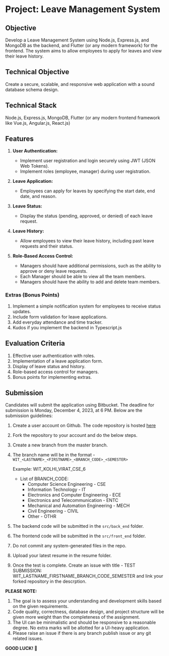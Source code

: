 # Project: Leave Management System

## Objective
Develop a Leave Management System using Node.js, Express.js, and MongoDB as the backend, and Flutter (or any modern framework) for the frontend. The system aims to allow employees to apply for leaves and view their leave history.

## Technical Objective
Create a secure, scalable, and responsive web application with a sound database schema design.

## Technical Stack
Node.js, Express.js, MongoDB, Flutter (or any modern frontend framework like Vue.js, Angular.js, React.js)

## Features

1. **User Authentication:**

   - Implement user registration and login securely using JWT (JSON Web Tokens).
   - Implement roles (employee, manager) during user registration.

2. **Leave Application:**

   - Employees can apply for leaves by specifying the start date, end date, and reason.

3. **Leave Status:**

   - Display the status (pending, approved, or denied) of each leave request.

4. **Leave History:**

   - Allow employees to view their leave history, including past leave requests and their status.

5. **Role-Based Access Control:**

   - Managers should have additional permissions, such as the ability to approve or deny leave requests.
   - Each Manager should be able to view all the team members.
   - Managers should have the ability to add and delete team members.


### Extras (Bonus Points)
1. Implement a simple notification system for employees to receive status updates.
2. Include form validation for leave applications.
3. Add everyday attendance and time tracker.
4. Kudos if you implement the backend in Typescript.js

## Evaluation Criteria
1. Effective user authentication with roles.
2. Implementation of a leave application form.
3. Display of leave status and history.
4. Role-based access control for managers.
5. Bonus points for implementing extras.

## Submission
Candidates will submit the application using Bitbucket. The deadline for submission is Monday, December 4, 2023, at 6 PM. Below are the submission guidelines:

1. Create a user account on Github. The code repository is hosted [here](https://github.com/Sambuq-com-Inc/wit)
2. Fork the repository to your account and do the below steps.
3. Create a new branch from the master branch.
4. The branch name will be in the format - `WIT_<LASTNAME>_<FIRSTNAME>_<BRANCH_CODE>_<SEMESTER>`
   
      Example: WIT_KOLHI_VIRAT_CSE_6
   
      - List of BRANCH_CODE:
        - Computer Science Engineering - CSE
        - Information Technology - IT
        - Electronics and Computer Engineering - ECE
        - Electronics and Telecommunication - ENTC
        - Mechanical and Automation Engineering - MECH
        - Civil Engineering - CIVIL
        - Other - OTHR
     
5. The backend code will be submitted in the `src/back_end` folder.
6. The frontend code will be submitted in the `src/front_end` folder.
7. Do not commit any system-generated files in the repo.
8. Upload your latest resume in the resume folder.
9. Once the test is complete. Create an issue with title - TEST SUBMISSION: WIT_LASTNAME_FIRSTNAME_BRANCH_CODE_SEMESTER and link your forked repository in the descrption.

**PLEASE NOTE:**

1. The goal is to assess your understanding and development skills based on the given requirements.
2. Code quality, correctness, database design, and project structure will be given more weight than the completeness of the assignment.
3. The UI can be minimalistic and should be responsive to a reasonable degree. No extra marks will be allotted for a UI-heavy application.
4. Please raise an issue if there is any branch publish issue or any git related issues.


**GOOD LUCK! 🚀**
